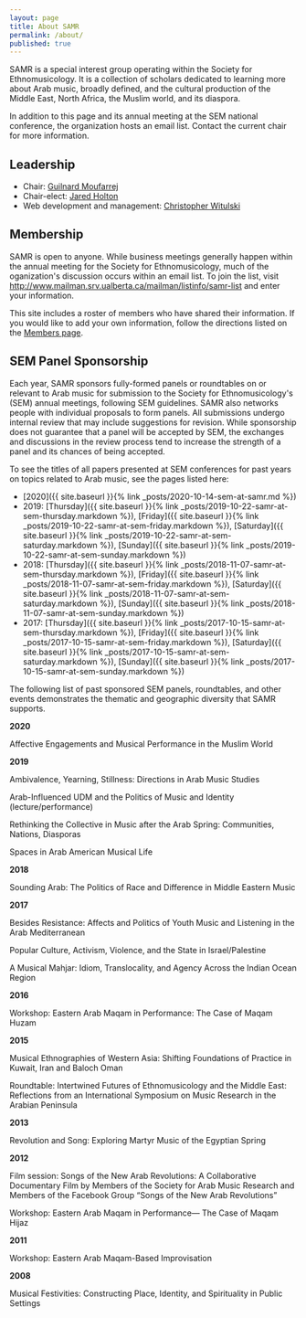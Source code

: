 ```yaml
---
layout: page
title: About SAMR
permalink: /about/
published: true
---
```


SAMR is a special interest group operating within the Society for Ethnomusicology. It is a collection of scholars dedicated to learning more about Arab music, broadly defined, and the cultural production of the Middle East, North Africa, the Muslim world, and its diaspora.

In addition to this page and its annual meeting at the SEM national conference, the organization hosts an email list. Contact the current chair for more information.

## Leadership

* Chair: [Guilnard Moufarrej](mailto:guilnard.moufarrej@gmail.com)
* Chair-elect: [Jared Holton](mailto:jholton@ucsb.edu)
* Web development and management: [Christopher Witulski](mailto:cwituls@bgsu.edu)

## Membership

SAMR is open to anyone. While business meetings generally happen within the annual meeting for the Society for Ethnomusicology, much of the oganization's discussion occurs within an email list. To join the list, visit <http://www.mailman.srv.ualberta.ca/mailman/listinfo/samr-list> and enter your information.

This site includes a roster of members who have shared their information. If you would like to add your own information, follow the directions listed on the [Members page](/members/).

## SEM Panel Sponsorship

Each year, SAMR sponsors fully-formed panels or roundtables on or relevant to Arab music for submission to the Society for Ethnomusicology's (SEM) annual meetings, following SEM guidelines. SAMR also networks people with individual proposals to form panels. All submissions undergo internal review that may include suggestions for revision. While sponsorship does not guarantee that a panel will be accepted by SEM, the exchanges and discussions in the review process tend to increase the strength of a panel and its chances of being accepted.

To see the titles of all papers presented at SEM conferences for past years on topics related to Arab music, see the pages listed here: 

* [2020]({{ site.baseurl }}{% link _posts/2020-10-14-sem-at-samr.md %})
* 2019: [Thursday]({{ site.baseurl }}{% link _posts/2019-10-22-samr-at-sem-thursday.markdown %}), [Friday]({{ site.baseurl }}{% link _posts/2019-10-22-samr-at-sem-friday.markdown %}), [Saturday]({{ site.baseurl }}{% link _posts/2019-10-22-samr-at-sem-saturday.markdown %}), [Sunday]({{ site.baseurl }}{% link _posts/2019-10-22-samr-at-sem-sunday.markdown %})
* 2018: [Thursday]({{ site.baseurl }}{% link _posts/2018-11-07-samr-at-sem-thursday.markdown %}), [Friday]({{ site.baseurl }}{% link _posts/2018-11-07-samr-at-sem-friday.markdown %}), [Saturday]({{ site.baseurl }}{% link _posts/2018-11-07-samr-at-sem-saturday.markdown %}), [Sunday]({{ site.baseurl }}{% link _posts/2018-11-07-samr-at-sem-sunday.markdown %})
* 2017: [Thursday]({{ site.baseurl }}{% link _posts/2017-10-15-samr-at-sem-thursday.markdown %}), [Friday]({{ site.baseurl }}{% link _posts/2017-10-15-samr-at-sem-friday.markdown %}), [Saturday]({{ site.baseurl }}{% link _posts/2017-10-15-samr-at-sem-saturday.markdown %}), [Sunday]({{ site.baseurl }}{% link _posts/2017-10-15-samr-at-sem-sunday.markdown %})

The following list of past sponsored SEM panels, roundtables, and other events demonstrates the thematic and geographic diversity that SAMR supports.

**2020**

Affective Engagements and Musical Performance in the Muslim World

**2019**

Ambivalence, Yearning, Stillness: Directions in Arab Music Studies

Arab-Influenced UDM and the Politics of Music and Identity (lecture/performance)

Rethinking the Collective in Music after the Arab Spring: Communities, Nations, Diasporas

Spaces in Arab American Musical Life

**2018**

Sounding Arab: The Politics of Race and Difference in Middle Eastern Music

**2017**

Besides Resistance: Affects and Politics of Youth Music and Listening in the Arab Mediterranean

Popular Culture, Activism, Violence, and the State in Israel/Palestine

A Musical Mahjar: Idiom, Translocality, and Agency Across the Indian Ocean Region

**2016**

Workshop: Eastern Arab Maqam in Performance: The Case of Maqam Huzam

**2015**

Musical Ethnographies of Western Asia: Shifting Foundations of Practice in Kuwait, Iran and Baloch Oman

Roundtable: Intertwined Futures of Ethnomusicology and the Middle East: Reflections from an International Symposium on Music Research in the Arabian Peninsula

**2013**

Revolution and Song: Exploring Martyr Music of the Egyptian Spring

**2012**

Film session: Songs of the New Arab Revolutions: A Collaborative Documentary Film by Members of the Society for Arab Music Research and Members of the Facebook Group “Songs of the New Arab Revolutions”

Workshop: Eastern Arab Maqam in Performance— The Case of Maqam Hijaz

**2011**

Workshop: Eastern Arab Maqam-Based Improvisation

**2008**

Musical Festivities: Constructing Place, Identity, and Spirituality in Public Settings
